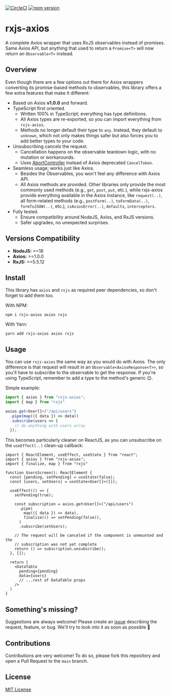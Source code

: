 [![CircleCI](https://dl.circleci.com/status-badge/img/gh/JoseLion/rxjs-axios/tree/main.svg?style=shield)](https://dl.circleci.com/status-badge/redirect/gh/JoseLion/rxjs-axios/tree/main)
[![npm version](https://badge.fury.io/js/rxjs-axios.svg)](https://badge.fury.io/js/rxjs-axios)

# rxjs-axios
A complete Axios wrapper that uses RxJS observables instead of promises. Same Axios API, but anything that used to return a `Promise<T>` will now return an `Observable<T>` instead.

## Overview
Even though there are a few options out there for Axios wrappers converting its promise-based methods to observables, this library offers a few extra features that make it different:

- Based on Axios **v1.0.0** and forward.
- TypeScript first oriented.
  - Written 100% in TypeScript; everything has type definitions.
  - All Axios types are re-exported, so you can import everything from `rxjs-axios`.
  - Methods no longer default their type to `any`. Instead, they default to `unknown`, which not only makes things safer but also forces you to add better types to your code.
- Unsubscribing cancels the request.
  - Cancellation happens on the observable teardown logic, with no mutation or workarounds.
  - Uses [AbortController](https://developer.mozilla.org/en-US/docs/Web/API/AbortController) instead of Axios deprecated `CancelToken`.
- Seamless usage; works just like Axios.
  - Besides the Observables, you won't feel any difference with Axios API.
  - All Axios methods are provided. Other libraries only provide the most commonly used methods (e.g., `get`, `post`, `put`, etc.), while rxjs-axios provide everything available in the Axios instance, like `request(..)`, all form-related methods (e.g., `postForm(..)`, `toFormData(..)`, `formToJSON(..)`, etc.), `isAxiosError(..)`, `defaults`, `interceptors`.
- Fully tested.
  - Ensure compatibility around NodeJS, Axios, and RxJS versions.
  - Safer upgrades, no unexpected surprises.

## Versions Compatibility

- **NodeJS:** >=16
- **Axios:** >=1.0.0
- **RxJS:** >=5.5.12

## Install
This library has `axios` and `rxjs` as required peer dependencies, so don't forget to add them too.

With NPM:
```
npm i rxjs-axios axios rxjs
```

With Yarn:
```
yarn add rxjs-axios axios rxjs
```

## Usage
You can use `rxjs-axios` the same way as you would do with Axios. The only difference is that request will result in an `Observable<AxiosResponse<T>>`, so you'll have to subscribe to the observable to get the response. If you're using TypeScript, remember to add a type to the method's generic 😉.

Simple example:
```ts
import { axios } from "rxjs-axios";
import { map } from "rxjs"

axios.get<User[]>("/api/users")
  .pipe(map(({ data }) => data))
  .subscribe(users => {
    // do anything with users array
  });
```

This becomes particularly cleaner on ReactJS, as you can unsubscribe on the `useEffect(..)` clean-up callback:
```tsx
import { ReactElement, useEffect, useState } from "react";
import { axios } from "rxjs-axios";
import { finalize, map } from "rxjs"

function UsersScreen(): ReactElement {
  const [pending, setPending] = useState(false);
  const [users, setUsers] = useState<User[]>([]);

  useEffect(() => {
    setPending(true);

    const subscription = axios.get<User[]>("/api/users")
      .pipe(
        map(({ data }) => data),
        finalize(() => setPending(false)),
      )
      .subscribe(setUsers);

    // The request will be canceled if the component is unmounted and the
    // subscription was not yet complete
    return () => subscription.unsubscribe();
  }, []);

  return (
    <DataTable
      pending={pending}
      data={users}
      // ...rest of DataTable props
    />
  )
}
```

## Something's missing?

Suggestions are always welcome! Please create an [issue](https://github.com/JoseLion/rxjs-axios/issues/new) describing the request, feature, or bug. We'll try to look into it as soon as possible 🙂

## Contributions

Contributions are very welcome! To do so, please fork this repository and open a Pull Request to the `main` branch.

## License

[MIT License](./LICENSE)
